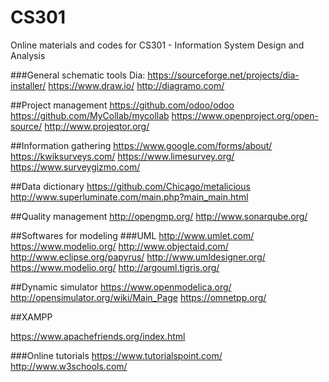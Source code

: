 # CS301
Online materials and codes for CS301 - Information System Design and Analysis




###General schematic tools
Dia: https://sourceforge.net/projects/dia-installer/
https://www.draw.io/
http://diagramo.com/


##Project management
https://github.com/odoo/odoo
https://github.com/MyCollab/mycollab
https://www.openproject.org/open-source/
http://www.projeqtor.org/


##Information gathering
https://www.google.com/forms/about/
https://kwiksurveys.com/
https://www.limesurvey.org/
https://www.surveygizmo.com/


##Data dictionary
https://github.com/Chicago/metalicious
http://www.superluminate.com/main.php?main_main.html

##Quality management
http://opengmp.org/
http://www.sonarqube.org/

##Softwares for modeling
###UML
http://www.umlet.com/
https://www.modelio.org/
http://www.objectaid.com/
http://www.eclipse.org/papyrus/
http://www.umldesigner.org/
https://www.modelio.org/
http://argouml.tigris.org/

##Dynamic simulator
https://www.openmodelica.org/
http://opensimulator.org/wiki/Main_Page
https://omnetpp.org/


##XAMPP

https://www.apachefriends.org/index.html

###Online tutorials
https://www.tutorialspoint.com/
http://www.w3schools.com/
